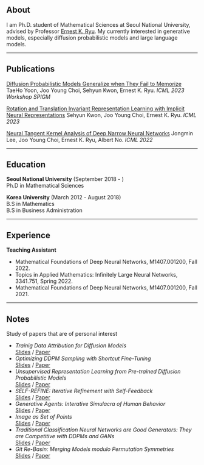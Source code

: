 ## About

I am Ph.D. student of Mathematical Sciences at Seoul National University, advised by Professor [Ernest K. Ryu](https://ernestryu.com). My currently interested in generative models, especially diffusion probabilistic models and large language models.

---

## Publications 

[Diffusion Probabilistic Models Generalize when They Fail to Memorize](https://openreview.net/forum?id=shciCbSk9h)
TaeHo Yoon, Joo Young Choi, Sehyun Kwon, Ernest K. Ryu. *ICML 2023 Workshop SPIGM*

[Rotation and Translation Invariant Representation Learning with Implicit Neural Representations](http://proceedings.mlr.press/v202/kwon23a/kwon23a.pdf)
Sehyun Kwon, Joo Young Choi, Ernest K. Ryu. *ICML 2023*

[Neural Tangent Kernel Analysis of Deep Narrow Neural Networks](https://proceedings.mlr.press/v162/lee22a.html)
Jongmin Lee, Joo Young Choi, Ernest K. Ryu, Albert No. *ICML 2022*

---
## Education

**Seoul National University** (September 2018 - )
<br>
Ph.D in Mathematical Sciences

**Korea University** (March 2012 - August 2018)
<br>
B.S in Mathematics
<br>
B.S in Business Administration

---

## Experience

**Teaching Assistant**

- Mathematical Foundations of Deep Neural Networks, M1407.001200, Fall 2022.
- Topics in Applied Mathematics: Infinitely Large Neural Networks, 3341.751, Spring 2022.
- Mathematical Foundations of Deep Neural Networks, M1407.001200, Fall 2021.

---

## Notes

Study of papers that are of personal interest

- *Trainig Data Attribution for Diffusion Models* <br> [Slides](pdf/data_attribution.pdf) / [Paper](https://arxiv.org/abs/2306.02174)
- *Optimizing DDPM Sampling with Shortcut Fine-Tuning* <br> [Slides](pdf/sft.pdf) / [Paper](https://arxiv.org/abs/2301.13362)
- *Unsupervised Representation Learning from Pre-trained Diffusion Probabilistic Models* <br> [Slides](pdf/unsupervised_rep_learn_ddpm.pdf) / [Paper](https://openreview.net/pdf?id=IiCsx9KNVa0)
- *SELF-REFINE: Iterative Refinement with Self-Feedback* <br> [Slides](pdf/self_refine.pdf) / [Paper](https://arxiv.org/abs/2303.17651)
- *Generative Agents: Interative Simulacra of Human Behavior* <br> [Slides](pdf/generative_agents.pdf) / [Paper](https://arxiv.org/abs/2304.03442)
- *Image as Set of Points* <br> [Slides](pdf/img_as_set_of_points.pdf) / [Paper](https://openreview.net/forum?id=awnvqZja69)
- *Traditional Classification Neural Networks are Good Generators: They are Competitive with DDPMs and GANs* <br> [Slides](pdf/classifier_img_gen.pdf) / [Paper](https://arxiv.org/abs/2211.14794)
- *Git Re-Basin: Merging Models modulo Permutation Symmetries* <br> [Slides](pdf/git_rebasin.pdf) / [Paper](https://openreview.net/forum?id=CQsmMYmlP5T)














